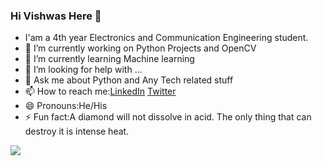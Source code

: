### Hi Vishwas Here 👋
* I'am a 4th year Electronics and Communication Engineering student.
* 🔭 I’m currently working on Python Projects and OpenCV
* 🌱 I’m currently learning Machine learning
* 🤔 I’m looking for help with ...
* 💬 Ask me about Python and Any Tech related stuff
* 📫 How to reach me:[LinkedIn](https://www.linkedin.com/in/vishwas-v-b25272152/)   [Twitter](https://twitter.com/Vishwas39798958)
* 😄 Pronouns:He/His
* ⚡ Fun fact:A diamond will not dissolve in acid. The only thing that can destroy it is intense heat.

<img src="https://github-readme-stats.vercel.app/api?username=vishwas9699&&show_icons=true&title_color=151515&icon_color=ff0000&text_color=151515&bg_color=ffffff">
